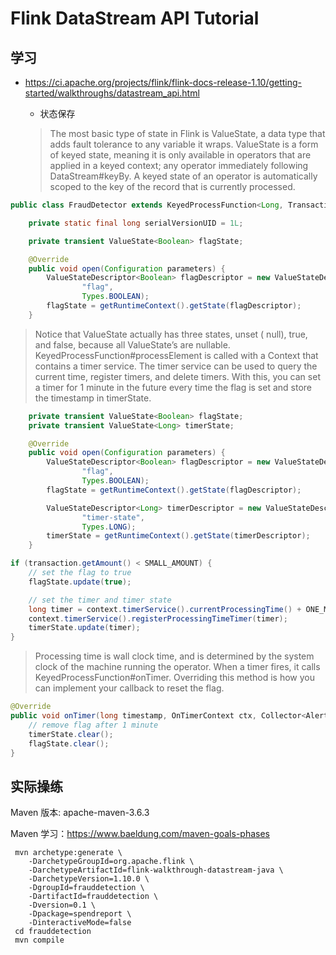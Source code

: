 # Flink DataStream API Tutorial
## 学习
* https://ci.apache.org/projects/flink/flink-docs-release-1.10/getting-started/walkthroughs/datastream_api.html

  * 状态保存
  > The most basic type of state in Flink is ValueState, a data type that adds fault tolerance to any variable it wraps. ValueState is a form of keyed state, meaning it is only available in operators that are applied in a keyed context; any operator immediately following DataStream#keyBy. A keyed state of an operator is automatically scoped to the key of the record that is currently processed.
  
```java
public class FraudDetector extends KeyedProcessFunction<Long, Transaction, Alert> {

    private static final long serialVersionUID = 1L;

    private transient ValueState<Boolean> flagState;

    @Override
    public void open(Configuration parameters) {
        ValueStateDescriptor<Boolean> flagDescriptor = new ValueStateDescriptor<>(
                "flag",
                Types.BOOLEAN);
        flagState = getRuntimeContext().getState(flagDescriptor);
    }
```

> Notice that ValueState<Boolean> actually has three states, unset ( null), true, and false, because all ValueState’s are nullable. 
KeyedProcessFunction#processElement is called with a Context that contains a timer service. The timer service can be used to query the current time, register timers, and delete timers. With this, you can set a timer for 1 minute in the future every time the flag is set and store the timestamp in timerState.
```java
    private transient ValueState<Boolean> flagState;
    private transient ValueState<Long> timerState;

    @Override
    public void open(Configuration parameters) {
        ValueStateDescriptor<Boolean> flagDescriptor = new ValueStateDescriptor<>(
                "flag",
                Types.BOOLEAN);
        flagState = getRuntimeContext().getState(flagDescriptor);

        ValueStateDescriptor<Long> timerDescriptor = new ValueStateDescriptor<>(
                "timer-state",
                Types.LONG);
        timerState = getRuntimeContext().getState(timerDescriptor);
    }
```
```java
if (transaction.getAmount() < SMALL_AMOUNT) {
    // set the flag to true
    flagState.update(true);

    // set the timer and timer state
    long timer = context.timerService().currentProcessingTime() + ONE_MINUTE;
    context.timerService().registerProcessingTimeTimer(timer);
    timerState.update(timer);
}
```

> Processing time is wall clock time, and is determined by the system clock of the machine running the operator.
When a timer fires, it calls KeyedProcessFunction#onTimer. Overriding this method is how you can implement your callback to reset the flag.

```java
@Override
public void onTimer(long timestamp, OnTimerContext ctx, Collector<Alert> out) {
    // remove flag after 1 minute
    timerState.clear();
    flagState.clear();
}
```

## 实际操练
Maven 版本: apache-maven-3.6.3

Maven 学习：https://www.baeldung.com/maven-goals-phases

```shell
 mvn archetype:generate \
    -DarchetypeGroupId=org.apache.flink \
    -DarchetypeArtifactId=flink-walkthrough-datastream-java \
    -DarchetypeVersion=1.10.0 \
    -DgroupId=frauddetection \
    -DartifactId=frauddetection \
    -Dversion=0.1 \
    -Dpackage=spendreport \
    -DinteractiveMode=false
 cd frauddetection
 mvn compile
```
